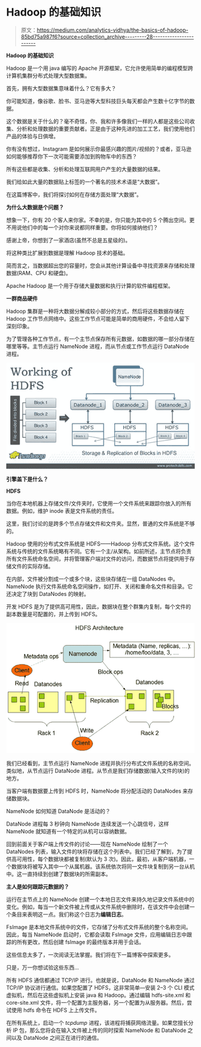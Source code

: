 # Hadoop 的基础知识

> 原文：<https://medium.com/analytics-vidhya/the-basics-of-hadoop-85bd75a987f6?source=collection_archive---------28----------------------->

**Hadoop 的基础知识**

Hadoop 是一个用 java 编写的 Apache 开源框架，它允许使用简单的编程模型跨计算机集群分布式处理大型数据集。

首先，拥有大型数据集意味着什么？它有多大？

你可能知道，像谷歌、脸书、亚马逊等大型科技巨头每天都会产生数十亿字节的数据。

这个数据是关于什么的？毫不奇怪，你、我和许多像我们一样的人都是这些公司收集、分析和处理数据的重要贡献者。正是由于这种先进的加工工艺，我们使用他们产品的体验与日俱增。

你有没有想过，Instagram 是如何展示你最感兴趣的图片/视频的？或者，亚马逊如何能够推荐你下一次可能需要添加到购物车中的东西？

所有这些都是收集、分析和处理互联网用户产生的大量数据的结果。

我们给如此大量的数据贴上标签的一个著名的技术术语是“大数据”。

在这篇博客中，我们将探讨如何在存储方面处理“大数据”。

**为什么大数据是个问题？**

想象一下，你有 20 个客人来你家。不幸的是，你只能为其中的 5 个腾出空间。更不用说他们中的每一个对你来说都同样重要。你将如何接纳他们？

感谢上帝，你想到了一家酒店(虽然不总是五星级的)。

将这种类比扩展到数据是理解 Hadoop 技术的基础。

简而言之，当数据超出您的容量时，您会从其他计算设备中寻找资源来存储和处理数据(RAM、CPU 和硬盘)。

Apache Hadoop 是一个用于存储大量数据和执行计算的软件编程框架。

**一群商品硬件**

Hadoop 集群是一种将大数据分解成较小部分的方式，然后将这些数据存储在 Hadoop 工作节点网络中。这些工作节点可能是简单的商用硬件，不会给人留下深刻印象。

为了管理各种工作节点，有一个主节点保存所有元数据，如数据的哪一部分存储在哪里等等。主节点运行 NameNode 进程，而从节点或工作节点运行 DataNode 进程。

![](img/6421d82dadf4248d0617457e79b5eefd.png)

**引擎盖下是什么？**

**HDFS**

当你在本地机器上存储文件/文件夹时，它使用一个文件系统来跟踪你放入的所有数据。例如，维护 inode 表是文件系统的责任。

这里，我们讨论的是跨多个节点存储文件和文件夹。显然，普通的文件系统是不够的。

Hadoop 使用的分布式文件系统是 HDFS——Hadoop 分布式文件系统。这个文件系统与传统的文件系统略有不同。它有一个主/从架构。如前所述，主节点将负责所有文件系统命名空间，并将管理客户端对文件的访问，而数据节点将提供用于存储文件的实际存储。

在内部，文件被分割成一个或多个块，这些块存储在一组 DataNodes 中。NameNode 执行文件系统命名空间操作，如打开、关闭和重命名文件和目录。它还决定了块到 DataNodes 的映射。

开发 HDFS 是为了提供高可用性，因此，数据块在整个群集内复制，每个文件的副本数量是可配置的，并上传到 HDFS。

![](img/d79894ed3cdca0704599d71631b40583.png)

我们已经看到，主节点运行 NameNode 进程并执行分布式文件系统的名称空间。类似地，从节点运行 DataNode 进程。从节点是我们存储数据(输入文件的块)的地方。

当客户端有数据要上传到 HDFS 时，NameNode 将分配活动的 DataNodes 来存储数据块。

NameNode 如何知道 DataNode 是活动的？

DataNode 进程每 3 秒钟向 NameNode 连续发送一个心跳信号，这样 NameNode 就知道有一个特定的从机可以容纳数据。

回到前面关于客户端上传文件的讨论——现在 NameNode 绘制了一个 DataNodes 列表，输入文件的块将存储在这个列表中。我们已经了解到，为了提供高可用性，每个数据块都被复制(默认为 3 次)。因此，最初，从客户端机器，一个数据块将被写入其中一个从属机器。该系统依次将同一文件块复制到另一台从机中。这一直持续到创建了数据块的所需副本。

**主人是如何跟踪元数据的？**

运行在主节点上的 NameNode 创建一个本地日志文件来持久地记录文件系统中的变化。例如，每当一个新文件被上传或从文件系统中删除时，在该文件中会创建一个条目来表明这一点。我们称这个日志为**编辑日志**。

FsImage 是本地文件系统中的文件，它存储了分布式文件系统的整个名称空间。因此，每当 NameNode 启动时，它都会读取 FsImage 文件，应用编辑日志中跟踪的所有更改，然后创建 fsImage 的最终版本并用于会话。

这些信息太多了，一次阅读无法掌握。我们将在下一篇博客中探索更多。

只是，万一你想试验这些东西…

所有 HDFS 通信都通过 TCP/IP 进行。也就是说，DataNode 和 NameNode 通过 TCP/IP 协议进行通信。如果您配置了 HDFS，这非常简单—安装 2–3 个 CLI 模式虚拟机，然后在这些虚拟机上安装 java 和 Hadoop。通过编辑 hdfs-site.xml 和 core-site.xml 文件，将一个配置为主服务器，另一个配置为从服务器。然后，尝试使用 hdfs 命令在 HDFS 上上传文件。

在所有系统上，启动一个 *tcpdump* 进程，该进程将捕获网络流量。如果您擅长分析 IP 包，那么您将会在输入文件被上传的同时探索 NameNode 和 DataNode 之间以及 DataNode 之间正在进行的通信。